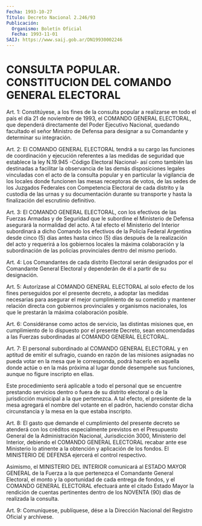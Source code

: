 ```yaml
---
Fecha: 1993-10-27
Título: Decreto Nacional 2.246/93
Publicación:
  Organismo: Boletín Oficial
  Fecha: 1993-11-01
SAIJ: https://www.saij.gob.ar/DN19930002246
---
```

# CONSULTA   POPULAR.  CONSTITUCION  DEL  COMANDO  GENERAL  ELECTORAL

<a id="1"></a>
Art.  1:  Constitúyese,  a  los fines de la consulta popular a realizarse en todo el país el día  21  de  noviembre  de  1993,  el COMANDO  GENERAL  ELECTORAL,  que  dependerá directamente del Poder Ejecutivo  Nacional,  quedando  facultado   el  señor  Ministro  de Defensa para designar a su Comandante y determinar  su integración.

<a id="2"></a>
Art.  2:  El  COMANDO  GENERAL ELECTORAL tendrá a su cargo las funciones de coordinación y ejecución  referentes  a las medidas de seguridad    que   establece  la  ley  N.19.945  -Código  Electoral Nacional-  así  como    también   las  destinadas  a  facilitar  la observancia de las demás disposiciones  legales  vinculadas  con el acto  de  la  consulta popular y en particular la vigilancia de los locales donde funcionen  las  mesas  receptoras  de  votos,  de las sedes  de  los Juzgados Federales con Competencia Electoral de cada distrito y la  custodia  de las urnas y su documentación durante su transporte  y  hasta  la finalización  del  escrutinio  definitivo.

<a id="3"></a>
Art. 3: El COMANDO GENERAL ELECTORAL, con los efectivos de las Fuerzas  Armadas  y  de Seguridad que le subordine el Ministerio de Defensa  asegurará  la  normalidad   del  acto.  A  tal  efecto  el Ministerio del Interior subordinará a  dicho  Comando los efectivos de la Policía Federal Argentina desde cinco (5)  días  antes  hasta cinco  (5)  días  después  de la realización del acto y requerirá a los gobiernos locales la máxima  colaboración y la subordinación de las policías provinciales dentro del mismo período.

<a id="4"></a>
Art.  4:  Los  Comandantes  de  cada  distrito Electoral serán designados por el Comandante General Electoral  y  dependerán de él a partir de su designación.

<a id="5"></a>
Art. 5: Autorízase al COMANDO GENERAL ELECTORAL al solo efecto de los  fines  perseguidos  por  el presente decreto, a adoptar las medidas  necesarias  para  asegurar el  mejor  cumplimiento  de  su cometido y mantener relación  directa  con gobiernos provinciales y organismos nacionales, los que le prestarán  la máxima colaboración posible.

<a id="6"></a>
Art.  6:  Considéranse  como  actos de servicio, las distintas misiones  que,  en cumplimiento de lo  dispuesto  por  el  presente Decreto, sean encomendadas  a  las  Fuerzas subordinadas al COMANDO GENERAL ELECTORAL.

<a id="7"></a>
Art. 7: El personal subordinado al COMANDO GENERAL ELECTORAL y en aptitud  de  emitir el sufragio, cuando en razón de las misiones asignadas no pueda  votar  en  la  mesa  que  le corresponda, podrá hacerlo en aquella donde actúe o en la más próxima  al  lugar donde desempeñe sus funciones, aunque no figure inscripto en ellas.

Este  procedimiento  será  aplicable  a  todo  el  personal que se encuentre  prestando  servicios  dentro  o  fuera  de  su  distrito electoral  o  de  la jurisdicción municipal a la que pertenezca.  A tal  efecto, el presidente  de  la  mesa  agregará  el  nombre  del votante  en  el  padrón,  haciendo constar dicha circunstancia y la mesa en la que estaba inscripto.

<a id="8"></a>
Art.  8:  El  gasto  que  demande el cumplimiento del presente decreto se atenderá con los créditos  especialmente previstos en el Presupuesto  General  de la Administración  Nacional,  Jurisdicción 3000,  Ministerio  del  Interior,    debiendo  el  COMANDO  GENERAL ELECTORAL recabar ante ese Ministerio  lo atinente a la obtención y aplicación  de los fondos. El MINISTERIO  DE  DEFENSA  ejercerá  el control respectivo.

Asimismo, el  MINISTERIO  DEL  INTERIOR comunicará al ESTADO MAYOR GENERAL  de  la Fuerza a la que pertenezca  el  Comandante  General Electoral, el  monto  y la oportunidad de cada entrega de fondos, y el COMANDO GENERAL ELECTORAL  efectuará ante el citado Estado Mayor la rendición de cuentas pertinentes  dentro  de  los  NOVENTA  (90) días de realizada la consulta.

<a id="9"></a>
Art.  9: Comuníquese, publíquese, dése a la Dirección Nacional del Registro Oficial y archívese.